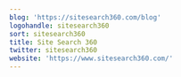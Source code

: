 ```yaml
---
blog: 'https://sitesearch360.com/blog'
logohandle: sitesearch360
sort: sitesearch360
title: Site Search 360
twitter: sitesearch360
website: 'https://www.sitesearch360.com/'
---
```

